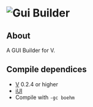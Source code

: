 # ![Gui Builder](https://github.com/IsaiahPatton/gui-builder/blob/master/logo.png?raw=true)

## About

A GUI Builder for V.


## Compile dependices
- [V](https://vlang.io) 0.2.4 or higher
- [iUI](https://github.com/isaiahpatton/ui)
- Compile with `-gc boehm`
